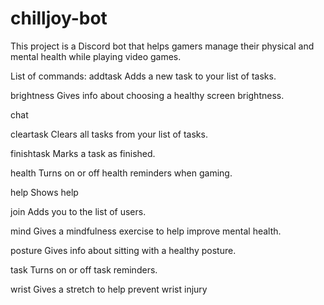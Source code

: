 # chilljoy-bot

This project is a Discord bot that helps gamers manage their physical and mental health while playing video games.

List of commands:
  addtask    Adds a new task to your list of tasks.
  
  brightness Gives info about choosing a healthy screen brightness.
  
  chat       
  
  cleartask  Clears all tasks from your list of tasks.
  
  finishtask Marks a task as finished.
  
  health     Turns on or off health reminders when gaming.
  
  help       Shows help
  
  join       Adds you to the list of users.
  
  mind       Gives a mindfulness exercise to help improve mental health.
  
  posture    Gives info about sitting with a healthy posture.
  
  task       Turns on or off task reminders.
  
  wrist      Gives a stretch to help prevent wrist injury
